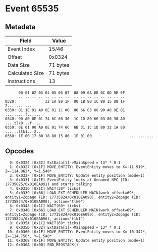 # Event 65535

## Metadata

| Field           | Value    |
|-----------------|----------|
| Event Index     | 15/46    |
| Offset          | 0x0324   |
| Data Size       | 71 bytes |
| Calculated Size | 71 bytes |
| Instructions    | 13       |

```
      00 01 02 03 04 05 06 07  08 09 0A 0B 0C 0D 0E 0F
      -- -- -- -- -- -- -- --  -- -- -- -- -- -- -- --
0320:             32 1A 80 1F  00 1B 80 1C 80 15 80 1F      2...........
0330: 01 1E 91 A0 0E 01 1C 00  80 66 03 80 90 A0 0E 01  .........f......
0340: 90 A0 0E 01 74 6C 6B 30  1C 1D 80 66 03 80 90 A0  ....tlk0...f....
0350: 0E 01 90 A0 0E 01 74 6C  6B 31 1C 1D 80 32 1A 80  ......tlk1...2..
0360: 1F 00 17 80 18 80 15 80  1F 01 00                 ...........     
```

## Opcodes

```
  0: 0x0324 [0x32] ExtData[1]->MainSpeed = 13* * 0.1
  1: 0x0327 [0x1F] MOVE_ENTITY: EventEntity moves to X=-11.919*, Z=-114.962*, Y=1.548*
  2: 0x032F [0x1F] MOVE_ENTITY: Update entity position (mode=1)
  3: 0x0331 [0x1E] EventEntity looks at Unnamed NPC (ID: 17735825/0x010EA091) and starts talking
  4: 0x0336 [0x1C] WAIT(30* ticks)
  5: 0x0339 [0x66] LOAD_EXT_SCHEDULER_MAIN(work_offset=69*, entity1=Zopago (ID: 17735824/0x010EA090), entity2=Zopago (ID: 17735824/0x010EA090), action="tlk0")
  6: 0x0348 [0x1C] WAIT(60* ticks)
  7: 0x034B [0x66] LOAD_EXT_SCHEDULER_MAIN(work_offset=69*, entity1=Zopago (ID: 17735824/0x010EA090), entity2=Zopago (ID: 17735824/0x010EA090), action="tlk1")
  8: 0x035A [0x1C] WAIT(60* ticks)
  9: 0x035D [0x32] ExtData[1]->MainSpeed = 13* * 0.1
 10: 0x0360 [0x1F] MOVE_ENTITY: EventEntity moves to X=-10.342*, Z=-114.750*, Y=1.548*
 11: 0x0368 [0x1F] MOVE_ENTITY: Update entity position (mode=1)
 12: 0x036A [0x00] END_REQSTACK()
```
